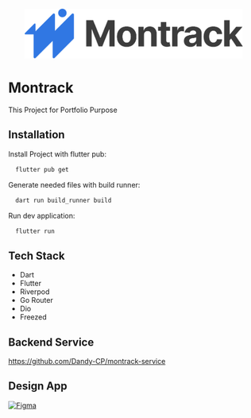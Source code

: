 <p align="center">
  <img src='./assets/images/MontrackLogo.png' height="100" />
</p>

# Montrack
This Project for Portfolio Purpose

## Installation

Install Project with flutter pub:

```bash
  flutter pub get
```

Generate needed files with build runner:

```bash
  dart run build_runner build
```

Run dev application:

```bash
  flutter run
```

## Tech Stack
- Dart
- Flutter
- Riverpod
- Go Router
- Dio
- Freezed

## Backend Service
https://github.com/Dandy-CP/montrack-service

## Design App
[![Figma](https://github.com/user-attachments/assets/370e0be0-e0fd-4505-b357-6bae3bceb32c)](https://www.figma.com/community/file/1290594896755762311/montrack-fun-money-tracker-app)



